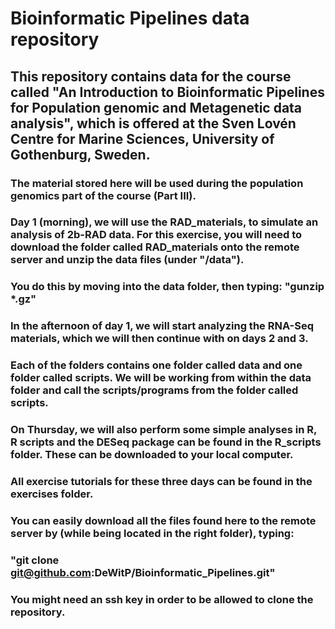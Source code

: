# Bioinformatic Pipelines data repository

## This repository contains data for the course called "An Introduction to Bioinformatic Pipelines for Population genomic and Metagenetic data analysis", which is offered at the Sven Lovén Centre for Marine Sciences, University of Gothenburg, Sweden.

### The material stored here will be used during the population genomics part of the course (Part III). 

### Day 1 (morning), we will use the RAD_materials, to simulate an analysis of 2b-RAD data. For this exercise, you will need to download the folder called RAD_materials onto the remote server and unzip the data files (under "/data").
### You do this by moving into the data folder, then typing: "gunzip *.gz"

### In the afternoon of day 1, we will start analyzing the RNA-Seq materials, which we will then continue with on days 2 and 3. 

### Each of the folders contains one folder called data and one folder called scripts. We will be working from within the data folder and call the scripts/programs from the folder called scripts.
### On Thursday, we will also perform some simple analyses in R, R scripts and the DESeq package can be found in the R_scripts folder. These can be downloaded to your local computer.

### All exercise tutorials for these three days can be found in the exercises folder.

### You can easily download all the files found here to the remote server by (while being located in the right folder), typing:

### "git clone git@github.com:DeWitP/Bioinformatic_Pipelines.git"

### You might need an ssh key in order to be allowed to clone the repository.
